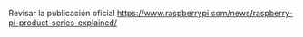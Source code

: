 Revisar la publicación oficial https://www.raspberrypi.com/news/raspberry-pi-product-series-explained/
